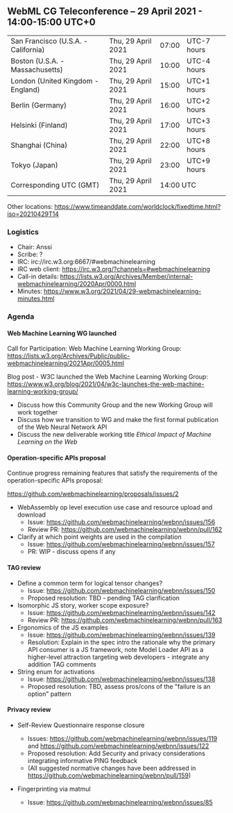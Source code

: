 ## WebML CG Teleconference – 29 April 2021 - 14:00-15:00 UTC+0

<table>
<tr><td> San Francisco (U.S.A. - California) <td> Thu, 29 April 2021 <td> 07:00 <td> UTC-7 hours
<tr><td> Boston (U.S.A. - Massachusetts) <td> Thu, 29 April 2021 <td> 10:00 <td> UTC-4 hours
<tr><td> London (United Kingdom - England) <td> Thu, 29 April 2021 <td> 15:00 <td> UTC+1 hours
<tr><td> Berlin (Germany) <td> Thu, 29 April 2021 <td> 16:00 <td> UTC+2 hours
<tr><td> Helsinki (Finland) <td> Thu, 29 April 2021 <td> 17:00 <td> UTC+3 hours
<tr><td> Shanghai (China) <td> Thu, 29 April 2021 <td> 22:00 <td> UTC+8 hours
<tr><td> Tokyo (Japan) <td> Thu, 29 April 2021 <td> 23:00 <td> UTC+9 hours
<tr><td> Corresponding UTC (GMT) <td> Thu, 29 April 2021 <td colspan=2> 14:00 UTC
</table>

Other locations: https://www.timeanddate.com/worldclock/fixedtime.html?iso=20210429T14

### Logistics

* Chair: Anssi
* Scribe: ?
* IRC: irc://irc.w3.org:6667/#webmachinelearning
* IRC web client: https://irc.w3.org/?channels=#webmachinelearning
* Call-in details: https://lists.w3.org/Archives/Member/internal-webmachinelearning/2020Apr/0000.html
* Minutes: https://www.w3.org/2021/04/29-webmachinelearning-minutes.html

### Agenda

#### Web Machine Learning WG launched

Call for Participation: Web Machine Learning Working Group:
https://lists.w3.org/Archives/Public/public-webmachinelearning/2021Apr/0005.html

Blog post - W3C launched the Web Machine Learning Working Group:
https://www.w3.org/blog/2021/04/w3c-launches-the-web-machine-learning-working-group/

- Discuss how this Community Group and the new Working Group will work together
- Discuss how we transition to WG and make the first formal publication of the Web Neural Network API
- Discuss the new deliverable working title _Ethical Impact of Machine Learning on the Web_

#### Operation-specific APIs proposal

Continue progress remaining features that satisfy the requirements of the operation-specific APIs proposal:

https://github.com/webmachinelearning/proposals/issues/2

- WebAssembly op level execution use case and resource upload and download
    - Issue: https://github.com/webmachinelearning/webnn/issues/156
    - Review PR: https://github.com/webmachinelearning/webnn/pull/162
- Clarify at which point weights are used in the compilation
    - Issue: https://github.com/webmachinelearning/webnn/issues/157
    - PR: WIP - discuss opens if any

#### TAG review

- Define a common term for logical tensor changes?
    - Issue: https://github.com/webmachinelearning/webnn/issues/150
    - Proposed resolution: TBD - pending TAG clarification
- Isomorphic JS story, worker scope exposure?
    - Issue: https://github.com/webmachinelearning/webnn/issues/142
    - Review PR: https://github.com/webmachinelearning/webnn/pull/163
- Ergonomics of the JS examples
    - Issue: https://github.com/webmachinelearning/webnn/issues/139
    - Resolution: Explain in the spec intro the rationale why the primary API consumer is a JS framework, note Model Loader API as a higher-level attraction targeting web developers - integrate any addition TAG comments
- String enum for activations
    - Issue: https://github.com/webmachinelearning/webnn/issues/138
    - Proposed resolution: TBD, assess pros/cons of the "failure is an option" pattern


#### Privacy review

- Self-Review Questionnaire response closure
    - Issues: https://github.com/webmachinelearning/webnn/issues/119 and https://github.com/webmachinelearning/webnn/issues/122
    - Proposed resolution: Add Security and privacy considerations integrating informative PING feedback
    - (All suggested normative changes have been addressed in https://github.com/webmachinelearning/webnn/pull/159)

- Fingerprinting via matmul
   - Issue: https://github.com/webmachinelearning/webnn/issues/85
